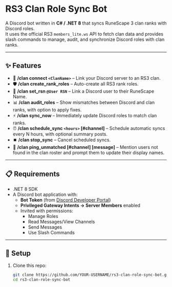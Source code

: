# RS3 Clan Role Sync Bot

A Discord bot written in **C# / .NET 8** that syncs RuneScape 3 clan ranks with Discord roles.  
It uses the official RS3 `members_lite.ws` API to fetch clan data and provides slash commands to manage, audit, and synchronize Discord roles with clan ranks.

---

## ✨ Features
- 🔗 **/clan connect `<ClanName>`** – Link your Discord server to an RS3 clan.  
- 🛡️ **/clan create_rank_roles** – Auto-create all RS3 rank roles.  
- 👤 **/clan set_rsn `@User RSN`** – Link a Discord user to their RuneScape Name.  
- 📊 **/clan audit_roles** – Show mismatches between Discord and clan ranks, with option to apply fixes.  
- ⚡ **/clan sync_now** – Immediately update Discord roles to match clan ranks.  
- ⏰ **/clan schedule_sync `<hours>` [#channel]** – Schedule automatic syncs every N hours, with optional summary posts.  
- ⏹️ **/clan stop_sync** – Cancel scheduled syncs.  
- 📣 **/clan ping_unmatched [#channel] [message]** – Mention users not found in the clan roster and prompt them to update their display names.

---

## 📋 Requirements
- .NET 8 SDK  
- A Discord bot application with:
  - **Bot Token** (from [Discord Developer Portal](https://discord.com/developers/applications))  
  - **Privileged Gateway Intents → Server Members** enabled  
  - Invited with permissions:  
    - Manage Roles  
    - Read Messages/View Channels  
    - Send Messages  
    - Use Slash Commands  

---

## 🚀 Setup
1. Clone this repo:
   ```bash
   git clone https://github.com/YOUR-USERNAME/rs3-clan-role-sync-bot.git
   cd rs3-clan-role-sync-bot
